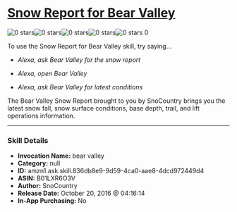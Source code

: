 # [Snow Report for Bear Valley](http://alexa.amazon.com/#skills/amzn1.ask.skill.836db8e9-9d59-4ca0-aae8-4dcd972449d4)
![0 stars](../../images/ic_star_border_black_18dp_1x.png)![0 stars](../../images/ic_star_border_black_18dp_1x.png)![0 stars](../../images/ic_star_border_black_18dp_1x.png)![0 stars](../../images/ic_star_border_black_18dp_1x.png)![0 stars](../../images/ic_star_border_black_18dp_1x.png) 0

To use the Snow Report for Bear Valley skill, try saying...

* *Alexa, ask Bear Valley for the snow report*

* *Alexa, open Bear Valley*

* *Alexa, ask Bear Valley for latest conditions*

The Bear Valley Snow Report brought to you by SnoCountry brings you the latest snow fall, snow surface conditions,  base depth, trail, and lift operations information.

***

### Skill Details

* **Invocation Name:** bear valley
* **Category:** null
* **ID:** amzn1.ask.skill.836db8e9-9d59-4ca0-aae8-4dcd972449d4
* **ASIN:** B01LXR6O3V
* **Author:** SnoCountry
* **Release Date:** October 20, 2016 @ 04:16:14
* **In-App Purchasing:** No

